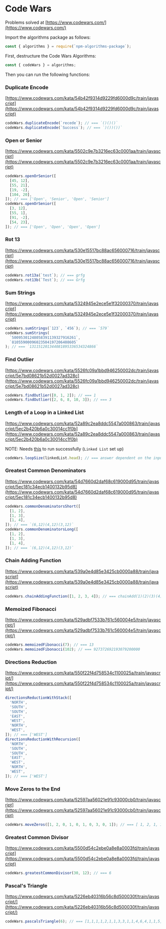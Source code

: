 # Code Wars

Problems solved at [https://www.codewars.com/](https://www.codewars.com/)

Import the algorithms package as follows:

```js
const { algorithms } = require(`npm-algorithms-package`);
```

First, destructure the Code Wars Algorithms:

```js
const { codeWars } = algorithms;
```

Then you can run the following functions:

### Duplicate Encode

[https://www.codewars.com/kata/54b42f9314d9229fd6000d9c/train/javascript](https://www.codewars.com/kata/54b42f9314d9229fd6000d9c/train/javascript)

```js
codeWars.duplicateEncode(`recede`); // === `()()()`
codeWars.duplicateEncode(`Success`); // === `)())())`
```

### Open or Senior

[https://www.codewars.com/kata/5502c9e7b3216ec63c0001aa/train/javascript](https://www.codewars.com/kata/5502c9e7b3216ec63c0001aa/train/javascript)

```js
codeWars.openOrSenior([
  [45, 12],
  [55, 21],
  [19, -2],
  [104, 20],
]); // === ['Open', 'Senior', 'Open', 'Senior']
codeWars.openOrSenior([
  [3, 12],
  [55, 1],
  [91, -2],
  [54, 23],
]); // === ['Open', 'Open', 'Open', 'Open']
```

### Rot 13

[https://www.codewars.com/kata/530e15517bc88ac656000716/train/javascript](https://www.codewars.com/kata/530e15517bc88ac656000716/train/javascript)

```js
codeWars.rot13a(`test`); // === grfg
codeWars.rot13b(`Test`); // === Grfg
```

### Sum Strings

[https://www.codewars.com/kata/5324945e2ece5e1f32000370/train/javascript](https://www.codewars.com/kata/5324945e2ece5e1f32000370/train/javascript)

```js
codeWars.sumStrings(`123`, `456`); // === `579`
codeWars.sumStrings(
  `50095301248058391139327916261`,
  `81055900096023504197206408605`
); // === `131151201344081895336534324866`
```

### Find Outlier

[https://www.codewars.com/kata/5526fc09a1bbd946250002dc/train/javascript/5e7bd08621b52d0027ad328c](https://www.codewars.com/kata/5526fc09a1bbd946250002dc/train/javascript/5e7bd08621b52d0027ad328c)

```js
codeWars.findOutlier([0, 1, 2]); // === 1
codeWars.findOutlier([2, 6, 8, 10, 3]); // === 3
```

### Length of a Loop in a Linked List

[https://www.codewars.com/kata/52a89c2ea8ddc5547a000863/train/javascript/5ec2b420b6a0c30014cc1f0b](https://www.codewars.com/kata/52a89c2ea8ddc5547a000863/train/javascript/5ec2b420b6a0c30014cc1f0b)

NOTE: Needs [this](./linkedlist.md) to run successfully (`Linked List` set up)

```js
codeWars.loopSize(linkedList.head); // === answer dependent on the input list, see linkedlist.md
```

### Greatest Common Denominators

[https://www.codewars.com/kata/54d7660d2daf68c619000d95/train/javascript/5ec181c34ecb1400132b95d8](https://www.codewars.com/kata/54d7660d2daf68c619000d95/train/javascript/5ec181c34ecb1400132b95d8)

```js
codeWars.commonDenominatorsShort([
  [1, 2],
  [1, 3],
  [1, 4],
]); // === `(6,12)(4,12)(3,12)`
codeWars.commonDenominatorsLong([
  [1, 2],
  [1, 3],
  [1, 4],
]); // === `(6,12)(4,12)(3,12)`
```

### Chain Adding Function

[https://www.codewars.com/kata/539a0e4d85e3425cb0000a88/train/javascript](https://www.codewars.com/kata/539a0e4d85e3425cb0000a88/train/javascript)

```js
codeWars.chainAddingFunction([1, 2, 3, 4]); // === chainAdd(1)(2)(3)(4) === 10
```

### Memoized Fibonacci

[https://www.codewars.com/kata/529adbf7533b761c560004e5/train/javascript/](https://www.codewars.com/kata/529adbf7533b761c560004e5/train/javascript/)

```js
codeWars.memoizedFibonacci(7); // === 13
codeWars.memoizedFibonacci(102); // === 927372692193079200000
```

### Directions Reduction

[https://www.codewars.com/kata/550f22f4d758534c1100025a/train/javascript/](https://www.codewars.com/kata/550f22f4d758534c1100025a/train/javascript/)

```js
directionsReductionWithStack([
  'NORTH',
  'SOUTH',
  'SOUTH',
  'EAST',
  'WEST',
  'NORTH',
  'WEST',
]); // === ['WEST']
directionsReductionWithRecursion([
  'NORTH',
  'SOUTH',
  'SOUTH',
  'EAST',
  'WEST',
  'NORTH',
  'WEST',
]); // === ['WEST']
```

### Move Zeros to the End

[https://www.codewars.com/kata/52597aa56021e91c93000cb0/train/javascript](https://www.codewars.com/kata/52597aa56021e91c93000cb0/train/javascript)

```js
codeWars.moveZeros([1, 2, 0, 1, 0, 1, 0, 3, 0, 1]); // === [ 1, 2, 1, 1, 3, 1, 0, 0, 0, 0 ]
```

### Greatest Common Divisor

[https://www.codewars.com/kata/5500d54c2ebe0a8e8a0003fd/train/javascript](https://www.codewars.com/kata/5500d54c2ebe0a8e8a0003fd/train/javascript)

```js
codeWars.greatestCommonDivisor(30, 12); // === 6
```

### Pascal's Triangle

[https://www.codewars.com/kata/5226eb40316b56c8d500030f/train/javascript/](https://www.codewars.com/kata/5226eb40316b56c8d500030f/train/javascript/)

```js
codeWars.pascalsTriangle(6); // === [1,1,1,1,2,1,1,3,3,1,1,4,6,4,1,1,5,10,10,5,1]
```

